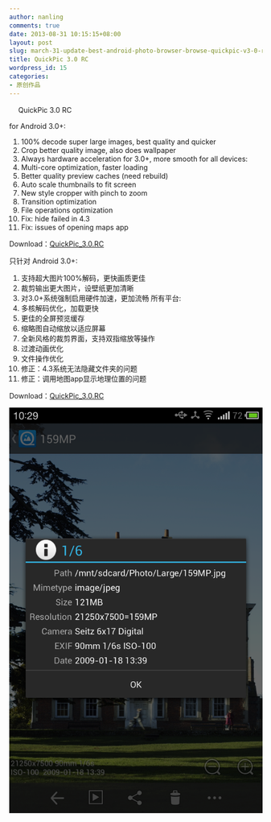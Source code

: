 ```yaml
---
author: nanling
comments: true
date: 2013-08-31 10:15:15+08:00
layout: post
slug: march-31-update-best-android-photo-browser-browse-quickpic-v3-0-rc
title: QuickPic 3.0 RC
wordpress_id: 15
categories:
- 原创作品
---
```


　 QuickPic 3.0 RC

for Android 3.0+:
1. 100% decode super large images, best quality and quicker
2. Crop better quality image, also does wallpaper
3. Always hardware acceleration for 3.0+, more smooth
for all devices:
1. Multi-core optimization, faster loading
2. Better quality preview caches (need rebuild)
3. Auto scale thumbnails to fit screen
4. New style cropper with pinch to zoom
5. Transition optimization
6. File operations optimization 
7. Fix: hide failed in 4.3
8. Fix: issues of opening maps app

Download：[QuickPic_3.0.RC](/assets/QuickPic_3.0.rc.apk)


只针对 Android 3.0+:
1. 支持超大图片100%解码，更快画质更佳
2. 裁剪输出更大图片，设壁纸更加清晰
3. 对3.0+系统强制启用硬件加速，更加流畅
所有平台:
1. 多核解码优化，加载更快
2. 更佳的全屏预览缓存
3. 缩略图自动缩放以适应屏幕
4. 全新风格的裁剪界面，支持双指缩放等操作
5. 过渡动画优化
6. 文件操作优化
7. 修正：4.3系统无法隐藏文件夹的问题
8. 修正：调用地图app显示地理位置的问题

Download：[QuickPic_3.0.RC](/assets/QuickPic_3.0.rc.apk)

![](/assets/quickpic/large-preview.png)
